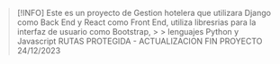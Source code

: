 > [!INFO]
> Este es un proyecto de Gestion hotelera que utilizara Django como Back End y React como Front End, utiliza libresrias para la interfaz de usuario como Bootstrap, > > lenguajes Python y Javascript
> RUTAS PROTEGIDA - ACTUALIZACION FIN PROYECTO 24/12/2023
